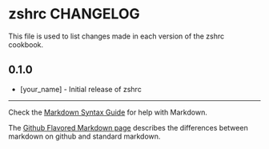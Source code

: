 zshrc CHANGELOG
===============

This file is used to list changes made in each version of the zshrc cookbook.

0.1.0
-----
- [your_name] - Initial release of zshrc

- - -
Check the [Markdown Syntax Guide](http://daringfireball.net/projects/markdown/syntax) for help with Markdown.

The [Github Flavored Markdown page](http://github.github.com/github-flavored-markdown/) describes the differences between markdown on github and standard markdown.
